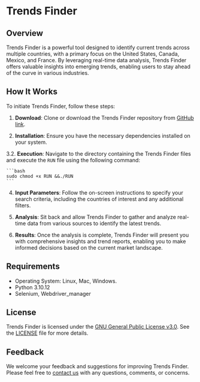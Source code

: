 # Trends Finder

## Overview

Trends Finder is a powerful tool designed to identify current trends across multiple countries, with a primary focus on the United States, Canada, Mexico, and France. By leveraging real-time data analysis, Trends Finder offers valuable insights into emerging trends, enabling users to stay ahead of the curve in various industries.

## How It Works

To initiate Trends Finder, follow these steps:

1. **Download**: Clone or download the Trends Finder repository from [GitHub link](https://github.com/Ento9/Trends-Finder).
   
2. **Installation**: Ensure you have the necessary dependencies installed on your system.

3.2. **Execution**: Navigate to the directory containing the Trends Finder files and execute the `RUN` file using the following command:

    ```bash
    sudo chmod +x RUN &&./RUN
    ```

4. **Input Parameters**: Follow the on-screen instructions to specify your search criteria, including the countries of interest and any additional filters.

5. **Analysis**: Sit back and allow Trends Finder to gather and analyze real-time data from various sources to identify the latest trends.

6. **Results**: Once the analysis is complete, Trends Finder will present you with comprehensive insights and trend reports, enabling you to make informed decisions based on the current market landscape.

## Requirements

- Operating System: Linux, Mac, Windows.
- Python 3.10.12
- Selenium, Webdriver_manager

## License

Trends Finder is licensed under the [GNU General Public License v3.0](https://www.gnu.org/licenses/gpl-3.0.html#license-text). See the [LICENSE](https://github.com/Ento9/Trends-Finder/blob/main/LICENSE) file for more details.

## Feedback

We welcome your feedback and suggestions for improving Trends Finder. Please feel free to [contact us](mailto:ento9.git@gmail.com) with any questions, comments, or concerns.
